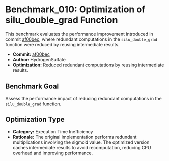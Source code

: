 # Benchmark_010: Optimization of silu_double_grad Function

This benchmark evaluates the performance improvement introduced in commit [af00bec](https://github.com/PaddlePaddle/Paddle/commit/af00becf582ebcd7685fa8e6b87ffb47c798c83f), where redundant computations in the `silu_double_grad` function were reduced by reusing intermediate results.

- **Commit:** [af00bec](https://github.com/PaddlePaddle/Paddle/commit/af00becf582ebcd7685fa8e6b87ffb47c798c83f)
- **Author:** HydrogenSulfate
- **Optimization:** Reduced redundant computations by reusing intermediate results.

## Benchmark Goal

Assess the performance impact of reducing redundant computations in the `silu_double_grad` function.

## Optimization Type

- **Category:** Execution Time Inefficiency
- **Rationale:** The original implementation performs redundant multiplications involving the sigmoid value. The optimized version caches intermediate results to avoid recomputation, reducing CPU overhead and improving performance.

